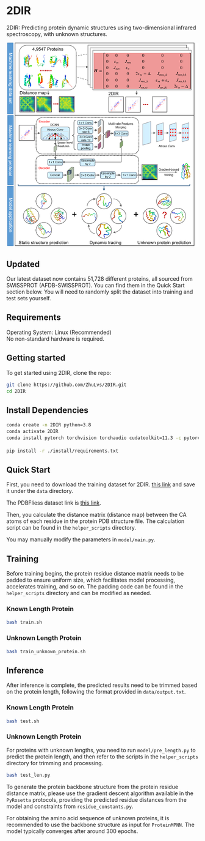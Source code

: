 # 2DIR
2DIR: Predicting protein dynamic structures using two-dimensional infrared spectroscopy, with unknown structures.

![2DIR_model](img/2dir_image.png)


## Updated
Our latest dataset now contains 51,728 different proteins, all sourced from SWISSPROT (AFDB-SWISSPROT). You can find them in the Quick Start section below. You will need to randomly split the dataset into training and test sets yourself.

## Requirements
Operating System: Linux (Recommended)  
No non-standard hardware is required.

## Getting started
To get started using 2DIR, clone the repo:
```bash
git clone https://github.com/ZhuLvs/2DIR.git
cd 2DIR
```
## Install Dependencies
```bash
conda create -n 2DIR python=3.8
conda activate 2DIR
conda install pytorch torchvision torchaudio cudatoolkit=11.3 -c pytorch

pip install -r ./install/requirements.txt

```



## Quick Start

First, you need to download the training dataset for 2DIR. [this link](https://zenodo.org/records/13382835)  and save it under the `data` directory.

The PDBFliess dataset link is [this link](https://zenodo.org/records/13382753). 

Then, you calculate the distance matrix (distance map) between the CA atoms of each residue in the protein PDB structure file. The calculation script can be found in the  `helper_scripts`  directory.

You may manually modify the parameters in `model/main.py`.

## Training
Before training begins, the protein residue distance matrix needs to be padded to ensure uniform size, which facilitates model processing, accelerates training, and so on. The padding code can be found in the `helper_scripts` directory and can be modified as needed.

### Known Length Protein
```bash
bash train.sh
```

### Unknown Length Protein
```bash
bash train_unknown_protein.sh
```
## Inference
After inference is complete, the predicted results need to be trimmed based on the protein length, following the format provided in `data/output.txt`.
### Known Length Protein
```bash
bash test.sh
```
### Unknown Length Protein
For proteins with unknown lengths, you need to run `model/pre_length.py` to predict the protein length, and then refer to the scripts in the `helper_scripts` directory for trimming and processing.
```bash
bash test_len.py
```



To generate the protein backbone structure from the protein residue distance matrix, please use the gradient descent algorithm available in the `PyRosetta` protocols, providing the predicted residue distances from the model and constraints from `residue_constants.py`.

For obtaining the amino acid sequence of unknown proteins, it is recommended to use the backbone structure as input for `ProteinMPNN`. The model typically converges after around 300 epochs.
